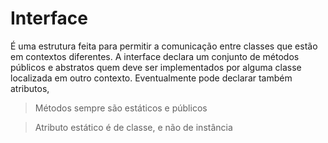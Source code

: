 # Interface

É uma estrutura feita para permitir a comunicação entre classes que estão em contextos diferentes. A interface declara um conjunto de métodos públicos e abstratos quem deve ser implementados por alguma classe localizada em outro contexto. Eventualmente pode declarar também atributos, 

> Métodos sempre são estáticos e públicos

> Atributo estático é de classe, e não de instância
<!--stackedit_data:
eyJoaXN0b3J5IjpbMTIzMzgyNzA5NCw4NTYzNjg5MDQsMTU2Nz
k0MTY1OF19
-->